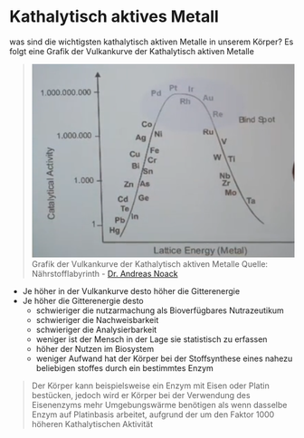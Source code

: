 # Kathalytisch aktives Metall
was sind die wichtigsten kathalytisch aktiven Metalle in unserem Körper? 
Es folgt eine Grafik der Vulkankurve der Kathalytisch aktiven Metalle

>![Grafik der Vulkankurve der Kathalytisch aktiven Metalle Quelle: Nährstofflabyrinth - Dr. Andreas Noack](__Attatchments/vulkankurve.png)
>Grafik der Vulkankurve der Kathalytisch aktiven Metalle
Quelle: Nährstofflabyrinth - [Dr. Andreas Noack](../Wichtige_Persönlichkeiten/Andreas%20Noack.md)

- Je höher in der Vulkankurve desto höher die Gitterenergie
- Je höher die Gitterenergie desto 
	- schwieriger die nutzarmachung als Bioverfügbares Nutrazeutikum
	- schwieriger die Nachweisbarkeit
	- schwieriger die Analysierbarkeit
	- weniger ist der Mensch in der Lage sie statistisch zu erfassen
	- höher der Nutzen im Biosystem
	- weniger Aufwand hat der Körper bei der Stoffsynthese eines nahezu beliebigen stoffes durch ein bestimmtes Enzym

>Der Körper kann beispielsweise ein Enzym mit Eisen oder Platin bestücken, jedoch wird er Körper bei der Verwendung des Eisenenzyms mehr Umgebungswärme benötigen als wenn dasselbe Enzym auf Platinbasis arbeitet, aufgrund der um den Faktor 1000 höheren Kathalytischen Aktivität